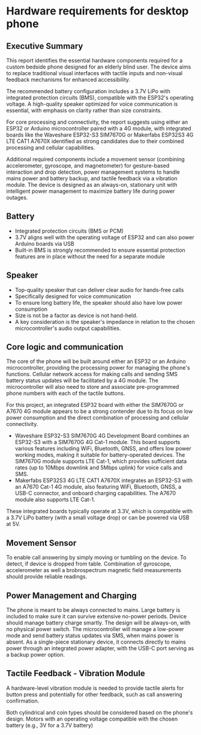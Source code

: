 # Hardware requirements for desktop phone

## Executive Summary

This report identifies the essential hardware components required for a custom bedside phone designed for an elderly blind user. The device aims to replace traditional visual interfaces with tactile inputs and non-visual feedback mechanisms for enhanced accessibility.

The recommended battery configuration includes a 3.7V LiPo with integrated protection circuits (BMS), compatible with the ESP32's operating voltage. A high-quality speaker optimized for voice communication is essential, with emphasis on clarity rather than size constraints.

For core processing and connectivity, the report suggests using either an ESP32 or Arduino microcontroller paired with a 4G module, with integrated boards like the Waveshare ESP32-S3 SIM7670G or Makerfabs ESP32S3 4G LTE CAT1 A7670X identified as strong candidates due to their combined processing and cellular capabilities.

Additional required components include a movement sensor (combining accelerometer, gyroscope, and magnetometer) for gesture-based interaction and drop detection, power management systems to handle mains power and battery backup, and tactile feedback via a vibration module. The device is designed as an always-on, stationary unit with intelligent power management to maximize battery life during power outages.

## Battery
- Integrated protection circuits (BMS or PCM)
- 3.7V aligns well with the operating voltage of ESP32 and can also power Arduino boards via USB
- Built-in BMS is strongly recommended to ensure essential protection features are in place without the need for a separate module

## Speaker
- Top-quality speaker that can deliver clear audio for hands-free calls
- Specifically designed for voice communication
- To ensure long battery life, the speaker should also have low power consumption
- Size is not be a factor as device is not hand-held.
- A key consideration is the speaker's impedance in relation to the chosen microcontroller's audio output capabilities.

## Core logic and communication
The core of the phone will be built around either an ESP32 or an Arduino microcontroller, providing the processing power for managing the phone's functions. Cellular network access for making calls and sending SMS battery status updates will be facilitated by a 4G module. The microcontroller will also need to store and associate pre-programmed phone numbers with each of the tactile buttons.

For this project, an integrated ESP32 board with either the SIM7670G or A7670 4G module appears to be a strong contender due to its focus on low power consumption and the direct combination of processing and cellular connectivity.
- Waveshare ESP32-S3 SIM7670G 4G Development Board combines an ESP32-S3 with a SIM7670G 4G Cat-1 module. This board supports various features including WiFi, Bluetooth, GNSS, and offers low power working modes, making it suitable for battery-operated devices. 
  The SIM7670G module supports LTE Cat-1, which provides sufficient data rates (up to 10Mbps downlink and 5Mbps uplink) for voice calls and SMS.
- Makerfabs ESP32S3 4G LTE CAT1 A7670X integrates an ESP32-S3 with an A7670 Cat-1 4G module, also featuring WiFi, Bluetooth, GNSS, a USB-C connector, and onboard charging capabilities.
  The A7670 module also supports LTE Cat-1.
  
These integrated boards typically operate at 3.3V, which is compatible with a 3.7V LiPo battery (with a small voltage drop) or can be powered via USB at 5V.

## Movement Sensor
To enable call answering by simply moving or tumbling on the device.
To detect, if device is dropped from table.
Combination of gyroscope, accelerometer as well a brobrospectrum magnetic field measurements should provide reliable readings.

## Power Management and Charging
The phone is meant to be always connected to mains. Large battery is included to make sure it can survive extensive no-power periods. Device should manage battery charge smartly. The design will be always-on, with no physical power switch. 
The microcontroller will manage a low-power mode and send battery status updates via SMS, when mains power is absent. As a single-piece stationary device, it connects directly to mains power through an integrated power adapter, with the USB-C port serving as a backup power option.

## Tactile Feedback - Vibration Module
A hardware-level vibration module is needed to provide tactile alerts for button press and potentially for other feedback, such as call answering confirmation.

Both cylindrical and coin types should be considered based on the phone's design. Motors with an operating voltage compatible with the chosen battery (e.g., 3V for a 3.7V battery)


